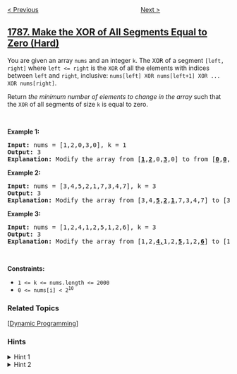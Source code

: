 <!--|This file generated by command(leetcode description); DO NOT EDIT.    |-->
<!--+----------------------------------------------------------------------+-->
<!--|@author    openset <openset.wang@gmail.com>                           |-->
<!--|@link      https://github.com/openset                                 |-->
<!--|@home      https://github.com/openset/leetcode                        |-->
<!--+----------------------------------------------------------------------+-->

[< Previous](../number-of-restricted-paths-from-first-to-last-node "Number of Restricted Paths From First to Last Node")
　　　　　　　　　　　　　　　　
[Next >](../maximize-the-beauty-of-the-garden "Maximize the Beauty of the Garden")

## [1787. Make the XOR of All Segments Equal to Zero (Hard)](https://leetcode.com/problems/make-the-xor-of-all-segments-equal-to-zero "使所有区间的异或结果为零")

<p>You are given an array <code>nums</code>​​​ and an integer <code>k</code>​​​​​. The <font face="monospace">XOR</font> of a segment <code>[left, right]</code> where <code>left &lt;= right</code> is the <code>XOR</code> of all the elements with indices between <code>left</code> and <code>right</code>, inclusive: <code>nums[left] XOR nums[left+1] XOR ... XOR nums[right]</code>.</p>

<p>Return <em>the minimum number of elements to change in the array </em>such that the <code>XOR</code> of all segments of size <code>k</code>​​​​​​ is equal to zero.</p>

<p>&nbsp;</p>
<p><strong>Example 1:</strong></p>

<pre>
<strong>Input:</strong> nums = [1,2,0,3,0], k = 1
<strong>Output:</strong> 3
<strong>Explanation: </strong>Modify the array from [<u><strong>1</strong></u>,<u><strong>2</strong></u>,0,<u><strong>3</strong></u>,0] to from [<u><strong>0</strong></u>,<u><strong>0</strong></u>,0,<u><strong>0</strong></u>,0].
</pre>

<p><strong>Example 2:</strong></p>

<pre>
<strong>Input:</strong> nums = [3,4,5,2,1,7,3,4,7], k = 3
<strong>Output:</strong> 3
<strong>Explanation: </strong>Modify the array from [3,4,<strong><u>5</u></strong>,<strong><u>2</u></strong>,<strong><u>1</u></strong>,7,3,4,7] to [3,4,<strong><u>7</u></strong>,<strong><u>3</u></strong>,<strong><u>4</u></strong>,7,3,4,7].
</pre>

<p><strong>Example 3:</strong></p>

<pre>
<strong>Input:</strong> nums = [1,2,4,1,2,5,1,2,6], k = 3
<strong>Output:</strong> 3
<strong>Explanation: </strong>Modify the array from [1,2,<strong><u>4,</u></strong>1,2,<strong><u>5</u></strong>,1,2,<strong><u>6</u></strong>] to [1,2,<strong><u>3</u></strong>,1,2,<strong><u>3</u></strong>,1,2,<strong><u>3</u></strong>].</pre>

<p>&nbsp;</p>
<p><strong>Constraints:</strong></p>

<ul>
	<li><code>1 &lt;= k &lt;= nums.length &lt;= 2000</code></li>
	<li><code>​​​​​​0 &lt;= nums[i] &lt; 2<sup>10</sup></code></li>
</ul>

### Related Topics
  [[Dynamic Programming](../../tag/dynamic-programming/README.md)]

### Hints
<details>
<summary>Hint 1</summary>
Let's note that for the XOR of all segments with size K to be equal to zeros, nums[i] has to be equal to nums[i+k]
</details>

<details>
<summary>Hint 2</summary>
Basically, we need to make the first K elements have XOR = 0 and then modify them.
</details>
